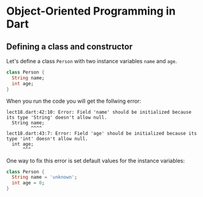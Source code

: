 # Object-Oriented Programming in Dart

## Defining a class and constructor

Let's define a class `Person` with two instance variables `name` and `age`.
```dart
class Person {
  String name;
  int age;
}
```
When you run the code you will get the follwing error:
```
lect18.dart:42:10: Error: Field 'name' should be initialized because its type 'String' doesn't allow null.
  String name;
         ^^^^
lect18.dart:43:7: Error: Field 'age' should be initialized because its type 'int' doesn't allow null.
  int age;
      ^^^
```
One way to fix this error is set default values for the instance variables:
```dart
class Person {
  String name = 'unknown';
  int age = 0;
}
```
